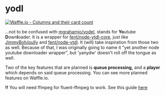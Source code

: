 # yodl

[![Waffle.io - Columns and their card count](https://badge.waffle.io/Luxray5474/yodl.svg?columns=all)](https://waffle.io/Luxray5474/yodl)

...not to be confused with [mgrahamjo/yodel](https://github.com/mgrahamjo/yodel), stands for **Yo**utube **D**own**l**oader. It is a wrapper for [fent/node-ytdl-core](https://github.com/fent/node-ytdl-core), just like [JimmyBoh/pully](https://github.com/JimmyBoh/pully) and [fent/node-ytdl](https://github.com/fent/node-ytdl). It (will) take inspiration from those two as well. Because of that, I was originally going to name it "yet another node youtube downloader wrapper", but 'yanydw' doesn't roll off the tongue as well. 

Two of the key features that are planned is **queue processing,** and a **player** which depends on said queue processing. You can see more planned features on Waffle.io.

**!!** You will need ffmpeg for fluent-ffmpeg to work. See this guide [here](https://github.com/fluent-ffmpeg/node-fluent-ffmpeg#prerequisites)
